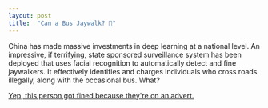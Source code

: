 ```yaml
---
layout: post
title:  "Can a Bus Jaywalk? 🤔"
---
```


China has made massive investments in deep learning at a national level. An
impressive, if terrifying, state sponsored surveillance system has been
deployed that uses facial recognition to automatically detect and fine
jaywalkers. It effectively identifies and charges individuals who cross roads
illegally, along with the occasional bus. What?

[Yep, this person got fined because they're on an advert.](https://www.abacusnews.com/digital-life/facial-recognition-camera-catches-top-businesswoman-jaywalking-because-her-face-was-bus/article/2174508)
